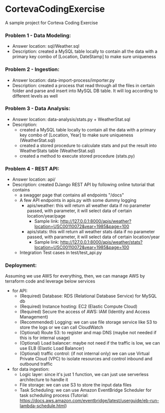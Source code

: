 # CortevaCodingExercise
A sample project for Corteva Coding Exercise 

### Problem 1 - Data Modeling:

* Answer location: sql/Weather.sql
* Description: created a MySQL table locally to contain all the data with a primary key combo of [Location, DateStamp] to make sure uniqueness

### Problem 2 - Ingestion:
* Answer location: data-import-process/importer.py
* Description: created a process that read through all the files in certain folder and parse and insert into MySQL DB table. It will log according to different levels as well

### Problem 3 - Data Analysis:
* Answer location: data-analysis/stats.py + WeatherStat.sql
* Description:
  * created a MySQL table locally to contain all the data with a primary key combo of [Location, Year] to make sure uniqueness (WeatherStat.sql)
  * created a stored procedure to calculate stats and put the result into WeatherStats table (WeatherStat.sql)
  * created a method to execute stored procedure (stats.py)

### Problem 4 - REST API:
* Answer location: api/
* Description: created DJango REST API by following online tutorial that contains 
  * a swagger page that contains all endpoints "/docs"
  * A few API endpoints in apis.py with some dummy logging
    * apis/weather: this will return all weather data if no parameter passed, with parameter, it will select data of certain location/year/page
      * Sample link: http://127.0.0.1:8000/apis/weather?location=USC00110072&year=1985&page=100
    * apis/stats: this will return all weather stats data if no parameter passed, with parameter, it will select data of certain location/year
      * Sample link: http://127.0.0.1:8000/apis/weather/stats?location=USC00110072&year=1985&page=100
  * Integration Test cases in test/test_api.py

### Deployment:
Assuming we use AWS for everything, then, we can manage AWS by terraform code and leverage below services
* for API:
   * (Required) Database: RDS (Relational Database Service) for MySQL db
   * (Required) Instance hosting: EC2 (Elastic Compute Cloud)
   * (Required) Secure the access of AWS: IAM (Identity and Access Management)
   * (Recommended) Logging: we can use file storage service like S3 to store the logs or we can call CloudWatch 
   * (Optional) Route 53: to register and map DNS (maybe not needed if this is for internal usage)
   * (Optional) Load balancer: maybe not need if the traffic is low, we can use ELB (Elastic Load Balancer)
   * (Optional) traffic control: (if not internal only) we can use Virtual Private Cloud (VPC) to isolate resources and control inbound and outbound traffic
* for data ingestion:
  * Logic layer: since it's just 1 function, we can just use serverless architecture to handle it
  * File storage: we can use S3 to store the input data files
  * Task Scheduling: we can use Amazon EventBridge Scheduler for task scheduling process (Tutorial: https://docs.aws.amazon.com/eventbridge/latest/userguide/eb-run-lambda-schedule.html)
